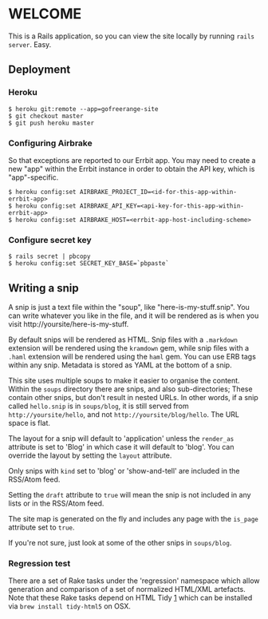 # WELCOME

This is a Rails application, so you can view the site locally by running `rails server`. Easy.

## Deployment

### Heroku

    $ heroku git:remote --app=gofreerange-site
    $ git checkout master
    $ git push heroku master

### Configuring Airbrake

So that exceptions are reported to our Errbit app. You may need to create a new "app" within the Errbit instance in order to obtain the API key, which is "app"-specific.

    $ heroku config:set AIRBRAKE_PROJECT_ID=<id-for-this-app-within-errbit-app>
    $ heroku config:set AIRBRAKE_API_KEY=<api-key-for-this-app-within-errbit-app>
    $ heroku config:set AIRBRAKE_HOST=<errbit-app-host-including-scheme>

### Configure secret key

    $ rails secret | pbcopy
    $ heroku config:set SECRET_KEY_BASE=`pbpaste`

## Writing a snip

A snip is just a text file within the "soup", like "here-is-my-stuff.snip". You can write whatever you like in the file, and it will be rendered as is when you visit http://yoursite/here-is-my-stuff.

By default snips will be rendered as HTML. Snip files with a `.markdown` extension will be rendered using the `kramdown` gem, while snip files with a `.haml` extension will be rendered using the `haml` gem. You can use ERB tags within any snip. Metadata is stored as YAML at the bottom of a snip.

This site uses multiple soups to make it easier to organise the content. Within the `soups` directory there are snips, and also sub-directories; These contain other snips, but don't result in nested URLs. In other words, if a snip called `hello.snip` is in `soups/blog`, it is still served from `http://yoursite/hello`, and not `http://yoursite/blog/hello`. The URL space is flat.

The layout for a snip will default to 'application' unless the `render_as` attribute is set to 'Blog' in which case it will default to 'blog'. You can override the layout by setting the `layout` attribute.

Only snips with `kind` set to 'blog' or 'show-and-tell' are included in the RSS/Atom feed.

Setting the `draft` attribute to `true` will mean the snip is not included in any lists or in the RSS/Atom feed.

The site map is generated on the fly and includes any page with the `is_page` attribute set to `true`.

If you're not sure, just look at some of the other snips in `soups/blog`.

### Regression test

There are a set of Rake tasks under the 'regression' namespace which allow generation and comparison of a set of normalized HTML/XML artefacts. Note that these Rake tasks depend on HTML Tidy [1] which can be installed via `brew install tidy-html5` on OSX.

[1]: http://www.html-tidy.org/
